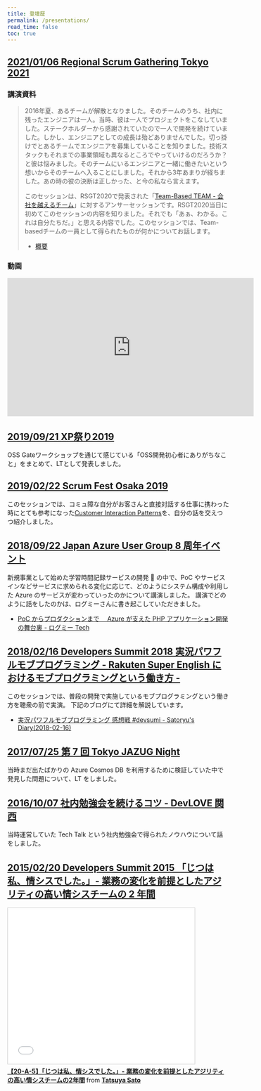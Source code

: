 ```yaml
---
title: 登壇歴
permalink: /presentations/
read_time: false
toc: true
---
```


## [2021/01/06 Regional Scrum Gathering Tokyo 2021](https://2021.scrumgatheringtokyo.org/index.html)

### 講演資料

<script async class="speakerdeck-embed" data-id="08201c13b246495686e088f990f74216" data-ratio="1.77777777777778" src="//speakerdeck.com/assets/embed.js"></script>

> 2016年夏、あるチームが解散となりました。そのチームのうち、社内に残ったエンジニアは一人。当時、彼は一人でプロジェクトをこなしていました。ステークホルダーから感謝されていたので一人で開発を続けていました。しかし、エンジニアとしての成長は殆どありませんでした。切っ掛けでとあるチームでエンジニアを募集していることを知りました。技術スタックもそれまでの事業領域も異なるところでやっていけるのだろうか？と彼は悩みました。そのチームにいるエンジニアと一緒に働きたいという想いからそのチームへ入ることにしました。それから3年あまりが経ちました。あの時の彼の決断は正しかった、と今の私なら言えます。
>
> このセッションは、RSGT2020で発表された「[Team-Based TEAM - 会社を越えるチーム](https://speakerdeck.com/takaking22/team-based-team)」に対するアンサーセッションです。RSGT2020当日に初めてこのセッションの内容を知りました。それでも「あぁ、わかる。これは自分たちだ。」と思える内容でした。このセッションでは、Team-basedチームの一員として得られたものが何かについてお話します。
> - [概要](https://confengine.com/regional-scrum-gathering-tokyo-2021/proposal/15017)

### 動画

<iframe width="560" height="315" src="https://www.youtube.com/embed/rmaHCXoJtDE" frameborder="0" allow="accelerometer; autoplay; clipboard-write; encrypted-media; gyroscope; picture-in-picture" allowfullscreen></iframe>

## [2019/09/21 XP祭り2019](http://xpjug.com/xp2019/)

<script async class="speakerdeck-embed" data-id="c6e6743a83874131ab3d3e80a5e92d63" data-ratio="1.33333333333333" src="//speakerdeck.com/assets/embed.js"></script>

OSS Gateワークショップを通じて感じている「OSS開発初心者にありがちなこと」をまとめて、LTとして発表しました。

## [2019/02/22 Scrum Fest Osaka 2019](https://www.scrumosaka.org/)

<script async class="speakerdeck-embed" data-id="94600e23e8554f4e9a410ce8102f9476" data-ratio="1.77777777777778" src="//speakerdeck.com/assets/embed.js"></script>

このセッションでは、コミュ障な自分がお客さんと直接対話する仕事に携わった時にとても参考になった[Customer Interaction Patterns](https://hillside.net/plop/plop2002/final/CustomerInteraction.pdf)を、自分の話を交えつつ紹介しました。

## [2018/09/22 Japan Azure User Group 8 周年イベント](https://jazug.connpass.com/event/98033/)

<script async class="speakerdeck-embed" data-id="7bae20a318ad481b891fdf4db3b17a7c" data-ratio="1.33333333333333" src="//speakerdeck.com/assets/embed.js"></script>

新規事業として始めた学習時間記録サービスの開発  の中で、PoC やサービスインなどサービスに求められる変化に応じて、どのようにシステム構成や利用した Azure のサービスが変わっていったのかについて講演しました。
講演でどのように話をしたのかは、ログミーさんに書き起こしていただきました。

- [PoC からプロダクションまで　 Azure が支えた PHP アプリケーション開発の舞台裏 - ログミー Tech](https://logmi.jp/tech/articles/319412)

## [2018/02/16 Developers Summit 2018 実況パワフルモブプログラミング - Rakuten Super English におけるモブプログラミングという働き方 -](https://event.shoeisha.jp/devsumi/20180215/session/1666/)

このセッションでは、普段の開発で実施しているモブプログラミングという働き方を聴衆の前で実演。
下記のブログにて詳細を解説しています。

- [実況パワフルモブプログラミング 感想戦 #devsumi - Satoryu's Diary(2018-02-16)](https://satoryu-diary.herokuapp.com/20180216.html#p01)

## [2017/07/25 第 7 回 Tokyo JAZUG Night](https://jazug.connpass.com/event/60573/)

<script async class="speakerdeck-embed" data-id="2434ec4e8dce41cfbe29cf757ec79bac" data-ratio="1.77777777777778" src="//speakerdeck.com/assets/embed.js"></script>

当時まだ出たばかりの Azure Cosmos DB を利用するために検証していた中で発見した問題について、LT をしました。

## [2016/10/07 社内勉強会を続けるコツ - DevLOVE 関西](https://devlove-kansai.doorkeeper.jp/events/51876)

<script async class="speakerdeck-embed" data-id="3470ae6f32d6411e9e20e16121e5fa76" data-ratio="1.33333333333333" src="//speakerdeck.com/assets/embed.js"></script>

当時運営していた Tech Talk という社内勉強会で得られたノウハウについて話をしました。

## [2015/02/20 Developers Summit 2015 「じつは私、情シスでした。」- 業務の変化を前提としたアジリティの高い情シスチームの 2 年間](https://event.shoeisha.jp/devsumi/20150219/session/678/)

<iframe src="//www.slideshare.net/slideshow/embed_code/key/bIMjmKXHcv9t2J" width="425" height="355" frameborder="0" marginwidth="0" marginheight="0" scrolling="no" style="border:1px solid #CCC; border-width:1px; margin-bottom:5px; max-width: 100%;" allowfullscreen> </iframe> <div style="margin-bottom:5px"> <strong> <a href="//www.slideshare.net/satoryu/20150220-developer-summit" title="【20-A-5】「じつは私、情シスでした。」- 業務の変化を前提としたアジリティの高い情シスチームの2年間" target="_blank">【20-A-5】「じつは私、情シスでした。」- 業務の変化を前提としたアジリティの高い情シスチームの2年間</a> </strong> from <strong><a href="//www.slideshare.net/satoryu" target="_blank">Tatsuya Sato</a></strong> </div>
